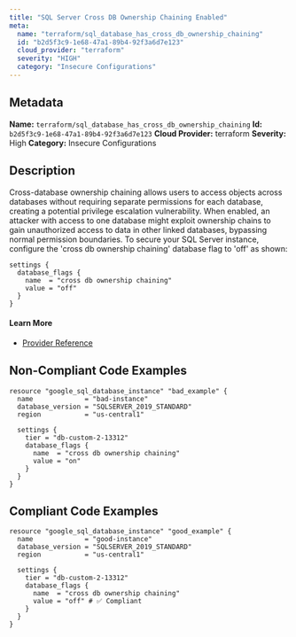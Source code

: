 ```yaml
---
title: "SQL Server Cross DB Ownership Chaining Enabled"
meta:
  name: "terraform/sql_database_has_cross_db_ownership_chaining"
  id: "b2d5f3c9-1e68-47a1-89b4-92f3a6d7e123"
  cloud_provider: "terraform"
  severity: "HIGH"
  category: "Insecure Configurations"
---
```

## Metadata
**Name:** `terraform/sql_database_has_cross_db_ownership_chaining`
**Id:** `b2d5f3c9-1e68-47a1-89b4-92f3a6d7e123`
**Cloud Provider:** terraform
**Severity:** High
**Category:** Insecure Configurations
## Description
Cross-database ownership chaining allows users to access objects across databases without requiring separate permissions for each database, creating a potential privilege escalation vulnerability. When enabled, an attacker with access to one database might exploit ownership chains to gain unauthorized access to data in other linked databases, bypassing normal permission boundaries. To secure your SQL Server instance, configure the 'cross db ownership chaining' database flag to 'off' as shown:

```
settings {
  database_flags {
    name  = "cross db ownership chaining"
    value = "off"
  }
}
```

#### Learn More

 - [Provider Reference](https://registry.terraform.io/providers/hashicorp/google/latest/docs/resources/sql_database_instance#database_flags)

## Non-Compliant Code Examples
```gcp
resource "google_sql_database_instance" "bad_example" {
  name             = "bad-instance"
  database_version = "SQLSERVER_2019_STANDARD"
  region           = "us-central1"

  settings {
    tier = "db-custom-2-13312"
    database_flags {
      name  = "cross db ownership chaining"
      value = "on"
    }
  }
}

```

## Compliant Code Examples
```gcp
resource "google_sql_database_instance" "good_example" {
  name             = "good-instance"
  database_version = "SQLSERVER_2019_STANDARD"
  region           = "us-central1"

  settings {
    tier = "db-custom-2-13312"
    database_flags {
      name  = "cross db ownership chaining"
      value = "off" # ✅ Compliant
    }
  }
}

```